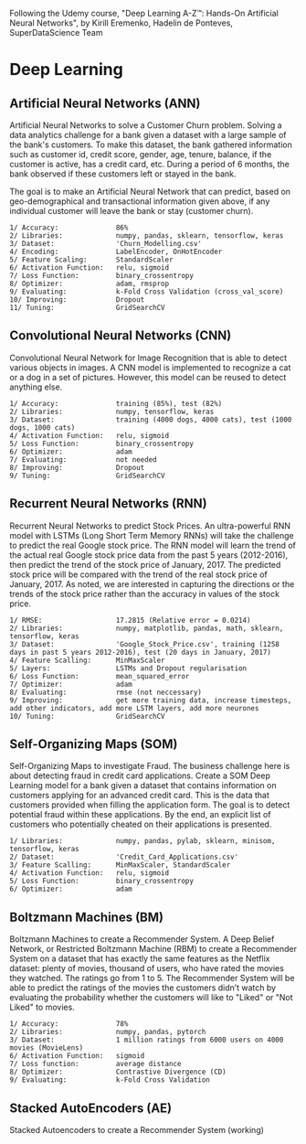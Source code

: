 Following the Udemy course, "Deep Learning A-Z™: Hands-On Artificial Neural Networks", by Kirill Eremenko, Hadelin de Ponteves, SuperDataScience Team

# Deep Learning
## Artificial Neural Networks (ANN)
Artificial Neural Networks to solve a Customer Churn problem. Solving a data analytics challenge for a bank given a dataset with a large sample of the bank's customers. To make this dataset, the bank gathered information such as customer id, credit score, gender, age, tenure, balance, if the customer is active, has a credit card, etc. During a period of 6 months, the bank observed if these customers left or stayed in the bank.

The goal is to make an Artificial Neural Network that can predict, based on geo-demographical and transactional information given above, if any individual customer will leave the bank or stay (customer churn).

    1/ Accuracy:              86%
    2/ Libraries:             numpy, pandas, sklearn, tensorflow, keras
    3/ Dataset:               'Churn_Modelling.csv'
    4/ Encoding:              LabelEncoder, OnHotEncoder
    5/ Feature Scaling:       StandardScaler
    6/ Activation Function:   relu, sigmoid
    7/ Loss Function:         binary_crossentropy
    8/ Optimizer:             adam, rmsprop
    9/ Evaluating:            k-Fold Cross Validation (cross_val_score)
    10/ Improving:            Dropout
    11/ Tuning:               GridSearchCV

## Convolutional Neural Networks (CNN)
Convolutional Neural Network for Image Recognition that is able to detect various objects in images. A CNN model is implemented to  recognize a cat or a dog in a set of pictures. However, this model can be reused to detect anything else.

    1/ Accuracy:              training (85%), test (82%)
    2/ Libraries:             numpy, tensorflow, keras
    3/ Dataset:               training (4000 dogs, 4000 cats), test (1000 dogs, 1000 cats)
    4/ Activation Function:   relu, sigmoid
    5/ Loss Function:         binary_crossentropy
    6/ Optimizer:             adam
    7/ Evaluating:            not needed
    8/ Improving:             Dropout
    9/ Tuning:                GridSearchCV
    
## Recurrent Neural Networks (RNN)
Recurrent Neural Networks to predict Stock Prices. An ultra-powerful RNN model with LSTMs (Long Short Term Memory RNNs) will take the challenge to predict the real Google stock price. The RNN model will learn the trend of the actual real Google stock price data from the past 5 years (2012-2016), then predict the trend of the stock price of January, 2017. The predicted stock price will be compared with the trend of the real stock price of January, 2017. As noted, we are interested in capturing the directions or the trends of the stock price rather than the accuracy in values of the stock price.

    1/ RMSE:                  17.2815 (Relative error = 0.0214)
    2/ Libraries:             numpy, matplotlib, pandas, math, sklearn, tensorflow, keras
    3/ Dataset:               'Google_Stock_Price.csv', training (1258 days in past 5 years 2012-2016), test (20 days in January, 2017)
    4/ Feature Scalling:      MinMaxScaler
    5/ Layers:                LSTMs and Dropout regularisation
    6/ Loss Function:         mean_squared_error
    7/ Optimizer:             adam
    8/ Evaluating:            rmse (not neccessary)
    9/ Improving:             get more training data, increase timesteps, add other indicators, add more LSTM layers, add more neurones
    10/ Tuning:               GridSearchCV
    
## Self-Organizing Maps (SOM)
Self-Organizing Maps to investigate Fraud. The business challenge here is about detecting fraud in credit card applications. Create a SOM Deep Learning model for a bank given a dataset that contains information on customers applying for an advanced credit card. This is the data that customers provided when filling the application form. The goal is to detect potential fraud within these applications. By the end, an explicit list of customers who potentially cheated on their applications is presented.

    1/ Libraries:             numpy, pandas, pylab, sklearn, minisom, tensorflow, keras
    2/ Dataset:               'Credit_Card_Applications.csv'
    3/ Feature Scalling:      MinMaxScaler, StandardScaler
    4/ Activation Function:   relu, sigmoid
    5/ Loss Function:         binary_crossentropy
    6/ Optimizer:             adam

## Boltzmann Machines (BM)    
Boltzmann Machines to create a Recommender System. A Deep Belief Network, or Restricted Boltzmann Machine (RBM) to create a Recommender System on a dataset that has exactly the same features as the Netflix dataset: plenty of movies, thousand of users, who have rated the movies they watched. The ratings go from 1 to 5. The Recommender System will be able to predict the ratings of the movies the customers didn’t watch by evaluating the probability whether the customers will like to "Liked" or "Not Liked" to movies.

    1/ Accuracy:              78%
    2/ Libraries:             numpy, pandas, pytorch
    3/ Dataset:               1 million ratings from 6000 users on 4000 movies (MovieLens)
    6/ Activation Function:   sigmoid
    7/ Loss function:         average distance
    8/ Optimizer:             Contrastive Divergence (CD)
    9/ Evaluating:            k-Fold Cross Validation
    
## Stacked AutoEncoders (AE) 
Stacked Autoencoders to create a Recommender System (working)
